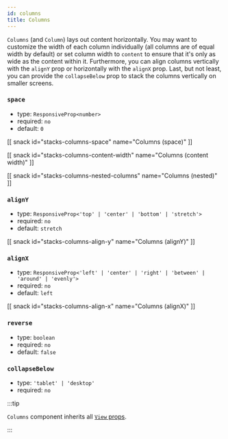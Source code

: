 ```yaml
---
id: columns
title: Columns
---
```


`Columns` (and `Column`) lays out content horizontally. You may want to customize the width of each column individually (all columns are of equal width by default) or set column width to `content` to ensure that it's only as wide as the content within it. Furthermore, you can align columns vertically with the `alignY` prop or horizontally with the `alignX` prop. Last, but not least, you can provide the `collapseBelow` prop to stack the columns vertically on smaller screens.

### `space`

- type: `ResponsiveProp<number>`
- required: `no`
- default: `0`

[[ snack id="stacks-columns-space" name="Columns (space)" ]]

[[ snack id="stacks-columns-content-width" name="Columns (content width)" ]]

[[ snack id="stacks-columns-nested-columns" name="Columns (nested)" ]]


### `alignY`

- type: `ResponsiveProp<'top' | 'center' | 'bottom' | 'stretch'>`
- required: `no`
- default: `stretch`

[[ snack id="stacks-columns-align-y" name="Columns (alignY)" ]]

### `alignX`

- type: `ResponsiveProp<'left' | 'center' | 'right' | 'between' | 'around' | 'evenly'>`
- required: `no`
- default: `left`

[[ snack id="stacks-columns-align-x" name="Columns (alignX)" ]]

### `reverse`

- type: `boolean`
- required: `no`
- default: `false`

### `collapseBelow`

- type: `'tablet' | 'desktop'`
- required: `no`

:::tip

`Columns` component inherits all [`View` props](https://reactnative.dev/docs/view).

:::
